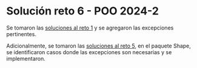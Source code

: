 # Solución reto 6 - POO 2024-2

Se tomaron las [soluciones al reto 1](https://github.com/forerosantiago/poo-reto-1) y se agregaron las excepciones pertinentes.

Adicionalmente, se tomaron las [soluciones al reto 5](https://github.com/forerosantiago/poo-reto-5), en el paquete Shape, se identificaron casos donde las excepciones son necesarias y se implementaron.